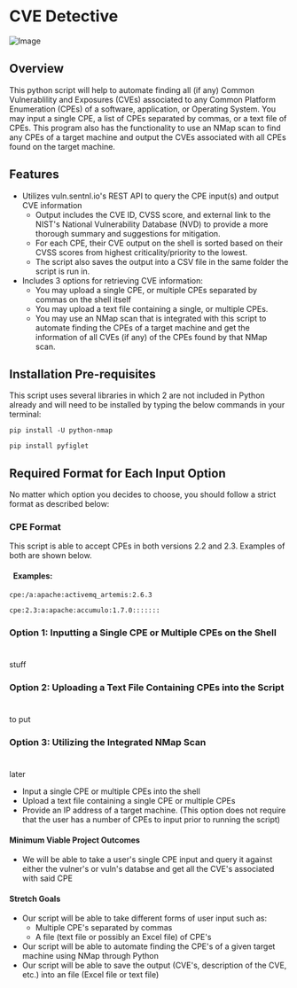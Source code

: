 # CVE Detective #
![Image](https://security.virginia.edu/sites/security.virginia.edu/files/e%20a%20hack%20detective..jpg)

## Overview  ##
This python script will help to automate finding all (if any) Common Vulnerablility and Exposures (CVEs) associated to any Common Platform Enumeration (CPEs) of a software, application, or Operating System.  You may input a single CPE, a list of CPEs separated by commas, or a text file of CPEs.  This program also has the functionality to use an NMap scan to find any CPEs of a target machine and output the CVEs associated with all CPEs found on the target machine.

## Features
  * Utilizes vuln.sentnl.io's REST API to query the CPE input(s) and output CVE information
    * Output includes the CVE ID, CVSS score, and external link to the NIST's National Vulnerability Database (NVD) to provide a more thorough summary and suggestions for mitigation.
    * For each CPE, their CVE output on the shell is sorted based on their CVSS scores from highest criticality/priority to the lowest.
    * The script also saves the output into a CSV file in the same folder the script is run in.
  * Includes 3 options for retrieving CVE information:
    * You may upload a single CPE, or multiple CPEs separated by commas on the shell itself
    * You may upload a text file containing a single, or multiple CPEs.
    * You may use an NMap scan that is integrated with this script to automate finding the CPEs of a target machine and get the information of all CVEs (if any) of the CPEs found by that NMap scan. 

## Installation Pre-requisites
This script uses several libraries in which 2 are not included in Python already and will need to be installed by typing the below commands in your terminal:
``` 
pip install -U python-nmap
```
```
pip install pyfiglet
```

## Required Format for Each Input Option
No matter which option you decides to choose, you should follow a strict format as described below:

### CPE Format
This script is able to accept CPEs in both versions 2.2 and 2.3. Examples of both are shown below.
#### &ensp;Examples:
```
cpe:/a:apache:activemq_artemis:2.6.3
```
```
cpe:2.3:a:apache:accumulo:1.7.0:::::::
```

### Option 1: Inputting a Single CPE or Multiple CPEs on the Shell
#
stuff
### Option 2: Uploading a Text File Containing CPEs into the Script
#
to put
### Option 3: Utilizing the Integrated NMap Scan 
#
later


* Input a single CPE or multiple CPEs into the shell
* Upload a text file containing a single CPE or multiple CPEs
* Provide an IP address of a target machine. (This option does not require that the user has a number of CPEs to input prior to running the script)

#### Minimum Viable Project Outcomes ####
  * We will be able to take a user's single CPE input and query it against either the vulner's or vuln's databse and get all the CVE's associated with said CPE
  
####  Stretch Goals #####
  * Our script will be able to take different forms of user input such as:
    * Multiple CPE's separated by commas
    * A file (text file or possibly an Excel file) of CPE's
  * Our script will be able to automate finding the CPE's of a given target machine using NMap through Python
  * Our script will be able to save the output (CVE's, description of the CVE, etc.) into an file (Excel file or text file)
